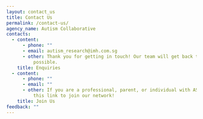 ```yaml
---
layout: contact_us
title: Contact Us
permalink: /contact-us/
agency_name: Autism Collaborative
contacts:
  - content:
      - phone: ""
      - email: autism_research@imh.com.sg
      - other: Thank you for getting in touch! Our team will get back to you as soon as
          possible.
    title: Enquiries
  - content:
      - phone: ""
      - email: ""
      - other: If you are a professional, parent, or individual with ASD, scan the QR at
          this link to join our network!
    title: Join Us
feedback: ""
---
```

